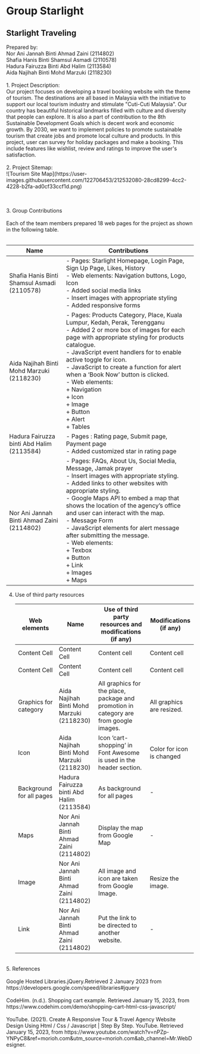 # Group Starlight 
<h2> Starlight Traveling </h2> 
Prepared by: <br>
Nor Ani Jannah Binti Ahmad Zaini (2114802) <br>
Shafia Hanis Binti Shamsul Asmadi (2110578) <br>
Hadura Fairuzza Binti Abd Halim (2113584) <br> 
Aida Najihah Binti Mohd Marzuki (2118230) <br> <br>
1. Project Description: <br>
Our project focuses on developing a travel booking website with the theme of tourism. The destinations are all based in Malaysia with the initiative to support our local tourism industry and stimulate "Cuti-Cuti Malaysia". Our country has beautiful historical landmarks filled with culture and diversity that people can explore. It is also a part of contribution to the 8th Sustainable Development Goals which is decent work and economic growth. By 2030, we want to implement policies to promote sustainable tourism that create jobs and promote local culture and products. In this project, user can survey for holiday packages and make a booking. This include features like wishlist, review and ratings to improve the user's satisfaction. <br><br>
2. Project Sitemap:<br>
![Tourism Site Map](https://user-images.githubusercontent.com/122706453/212532080-28cd8299-4cc2-4228-b2fa-ad0cf33ccf1d.png)

<br><br>
3. Group Contributions <br><br>
   Each of the team members prepared 18 web pages for the project as shown in the following table.
   <br><br>
   
   | Name  | Contributions |
   | ------------- | ------------- |
   | Shafia Hanis Binti Shamsul Asmadi <br> (2110578)  | - Pages: Starlight Homepage, Login Page, Sign Up Page, Likes, History <br> - Web elements: Navigation buttons, Logo, Icon <br> - Added social media links <br> - Insert images with appropriate styling <br> - Added responsive forms  |
   | Aida Najihah Binti Mohd Marzuki <br> (2118230) | -	Pages: Products Category, Place, Kuala Lumpur, Kedah, Perak, Terengganu <br> - Added 2 or more box of images for each page with appropriate styling for products catalogue.<br> - JavaScript event handlers for to enable active toggle for icon. <br> - JavaScript to create a function for alert when a ‘Book Now’ button is clicked. <br> -	Web elements: <br> + Navigation <br> + Icon <br> + Image <br> + Button <br>+ Alert <br> + Tables |
   | Hadura Fairuzza binti Abd Halim <br> (2113584)  | - Pages : Rating page, Submit page, Payment page <br> - Added customized star in rating page  |
   | Nor Ani Jannah Binti Ahmad Zaini <br> (2114802)  | - Pages: FAQs, About Us, Social Media, Message, Jamak prayer <br> - Insert images with appropriate styling. <br> - Added links to other websites with appropriate styling. <br> - Google Maps API to embed a map that shows the location of the agency’s office and user can interact with the map. <br> - Message Form <br> - JavaScript elements for alert message after submitting the message. <br> - Web elements: <br> + Texbox <br> + Button <br> + Link <br> + Images <br> + Maps  |
   
4. Use of third party resources 
   <br>
   
   | Web elements  | Name | Use of third party resources and modifications (if any) | Modifications (if any) |
   | ------------- | ------------- | ------------- | ------------- |
   | Content Cell  | Content Cell  | Content cell  | Content cell  |
   | Content Cell  | Content Cell  | Content cell  | Content cell  |
   | Graphics for category  | Aida Najihah Binti Mohd Marzuki <br> (2118230)  | All graphics for the place, package and promotion in category are from google images. | All graphics are resized.  |
   | Icon  | Aida Najihah Binti Mohd Marzuki <br> (2118230)  | Icon ‘cart-shopping’ in Font Awesome is used in the header section. | Color for icon is changed  |
   | Background for all pages  | Hadura Fairuzza binti Abd Halim <br> (2113584)  | As background for all pages  | -  |
   | Maps  | Nor Ani Jannah Binti Ahmad Zaini <br> (2114802)  | Display the map from Google Map  | -  |
   | Image | Nor Ani Jannah Binti Ahmad Zaini <br> (2114802)  | All image and icon are taken from Google Image.  | Resize the image.  |
   | Link  | Nor Ani Jannah Binti Ahmad Zaini <br> (2114802)  | Put the link to be directed to another website.  | -  |
<br>
5.  References
<br><br>
Google Hosted Libraries.jQuery.Retrieved 2 January 2023 from <br> https://developers.google.com/speed/libraries#jquery
<br><br>
CodeHim. (n.d.). Shopping cart example. Retrieved January 15, 2023, from https://www.codehim.com/demo/shopping-cart-html-css-javascript/
<br><br>
YouTube. (2021). Create A Responsive Tour & Travel Agency Website Design Using Html / Css / Javascript | Step By Step. YouTube. Retrieved January 15, 2023, from https://www.youtube.com/watch?v=nPZp-YNPyC8&ref=morioh.com&utm_source=morioh.com&ab_channel=Mr.WebDesigner. 
   
   
  




  
